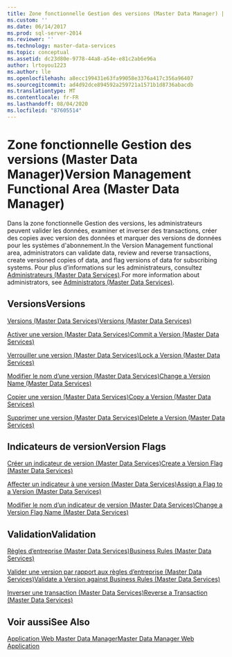 ```yaml
---
title: Zone fonctionnelle Gestion des versions (Master Data Manager) | Microsoft Docs
ms.custom: ''
ms.date: 06/14/2017
ms.prod: sql-server-2014
ms.reviewer: ''
ms.technology: master-data-services
ms.topic: conceptual
ms.assetid: dc23d80e-9778-44a8-a54e-e81c2ab6e96a
author: lrtoyou1223
ms.author: lle
ms.openlocfilehash: a8ecc199431e63fa99058e3376a417c356a96407
ms.sourcegitcommit: ad4d92dce894592a259721a1571b1d8736abacdb
ms.translationtype: MT
ms.contentlocale: fr-FR
ms.lasthandoff: 08/04/2020
ms.locfileid: "87605514"
---
```

# <a name="version-management-functional-area-master-data-manager"></a><span data-ttu-id="6cb8c-102">Zone fonctionnelle Gestion des versions (Master Data Manager)</span><span class="sxs-lookup"><span data-stu-id="6cb8c-102">Version Management Functional Area (Master Data Manager)</span></span>
  <span data-ttu-id="6cb8c-103">Dans la zone fonctionnelle Gestion des versions, les administrateurs peuvent valider les données, examiner et inverser des transactions, créer des copies avec version des données et marquer des versions de données pour les systèmes d'abonnement.</span><span class="sxs-lookup"><span data-stu-id="6cb8c-103">In the Version Management functional area, administrators can validate data, review and reverse transactions, create versioned copies of data, and flag versions of data for subscribing systems.</span></span> <span data-ttu-id="6cb8c-104">Pour plus d’informations sur les administrateurs, consultez [Administrateurs &#40;Master Data Services&#41;](administrators-master-data-services.md).</span><span class="sxs-lookup"><span data-stu-id="6cb8c-104">For more information about administrators, see [Administrators &#40;Master Data Services&#41;](administrators-master-data-services.md).</span></span>  
  
## <a name="versions"></a><span data-ttu-id="6cb8c-105">Versions</span><span class="sxs-lookup"><span data-stu-id="6cb8c-105">Versions</span></span>  
 [<span data-ttu-id="6cb8c-106">Versions &#40;Master Data Services&#41;</span><span class="sxs-lookup"><span data-stu-id="6cb8c-106">Versions &#40;Master Data Services&#41;</span></span>](../../2014/master-data-services/versions-master-data-services.md)  
  
 [<span data-ttu-id="6cb8c-107">Activer une version &#40;Master Data Services&#41;</span><span class="sxs-lookup"><span data-stu-id="6cb8c-107">Commit a Version &#40;Master Data Services&#41;</span></span>](../../2014/master-data-services/commit-a-version-master-data-services.md)  
  
 [<span data-ttu-id="6cb8c-108">Verrouiller une version &#40;Master Data Services&#41;</span><span class="sxs-lookup"><span data-stu-id="6cb8c-108">Lock a Version &#40;Master Data Services&#41;</span></span>](../../2014/master-data-services/lock-a-version-master-data-services.md)  
  
 [<span data-ttu-id="6cb8c-109">Modifier le nom d’une version &#40;Master Data Services&#41;</span><span class="sxs-lookup"><span data-stu-id="6cb8c-109">Change a Version Name &#40;Master Data Services&#41;</span></span>](../../2014/master-data-services/change-a-version-name-master-data-services.md)  
  
 [<span data-ttu-id="6cb8c-110">Copier une version &#40;Master Data Services&#41;</span><span class="sxs-lookup"><span data-stu-id="6cb8c-110">Copy a Version &#40;Master Data Services&#41;</span></span>](../../2014/master-data-services/copy-a-version-master-data-services.md)  
  
 [<span data-ttu-id="6cb8c-111">Supprimer une version &#40;Master Data Services&#41;</span><span class="sxs-lookup"><span data-stu-id="6cb8c-111">Delete a Version &#40;Master Data Services&#41;</span></span>](../../2014/master-data-services/delete-a-version-master-data-services.md)  
  
## <a name="version-flags"></a><span data-ttu-id="6cb8c-112">Indicateurs de version</span><span class="sxs-lookup"><span data-stu-id="6cb8c-112">Version Flags</span></span>  
 [<span data-ttu-id="6cb8c-113">Créer un indicateur de version &#40;Master Data Services&#41;</span><span class="sxs-lookup"><span data-stu-id="6cb8c-113">Create a Version Flag &#40;Master Data Services&#41;</span></span>](../../2014/master-data-services/create-a-version-flag-master-data-services.md)  
  
 [<span data-ttu-id="6cb8c-114">Affecter un indicateur à une version &#40;Master Data Services&#41;</span><span class="sxs-lookup"><span data-stu-id="6cb8c-114">Assign a Flag to a Version &#40;Master Data Services&#41;</span></span>](../../2014/master-data-services/assign-a-flag-to-a-version-master-data-services.md)  
  
 [<span data-ttu-id="6cb8c-115">Modifier le nom d’un indicateur de version &#40;Master Data Services&#41;</span><span class="sxs-lookup"><span data-stu-id="6cb8c-115">Change a Version Flag Name &#40;Master Data Services&#41;</span></span>](../../2014/master-data-services/change-a-version-flag-name-master-data-services.md)  
  
## <a name="validation"></a><span data-ttu-id="6cb8c-116">Validation</span><span class="sxs-lookup"><span data-stu-id="6cb8c-116">Validation</span></span>  
 [<span data-ttu-id="6cb8c-117">Règles d’entreprise &#40;Master Data Services&#41;</span><span class="sxs-lookup"><span data-stu-id="6cb8c-117">Business Rules &#40;Master Data Services&#41;</span></span>](../../2014/master-data-services/business-rules-master-data-services.md)  
  
 [<span data-ttu-id="6cb8c-118">Valider une version par rapport aux règles d’entreprise &#40;Master Data Services&#41;</span><span class="sxs-lookup"><span data-stu-id="6cb8c-118">Validate a Version against Business Rules &#40;Master Data Services&#41;</span></span>](../../2014/master-data-services/validate-a-version-against-business-rules-master-data-services.md)  
  
 [<span data-ttu-id="6cb8c-119">Inverser une transaction &#40;Master Data Services&#41;</span><span class="sxs-lookup"><span data-stu-id="6cb8c-119">Reverse a Transaction &#40;Master Data Services&#41;</span></span>](../../2014/master-data-services/reverse-a-transaction-master-data-services.md)  
  
## <a name="see-also"></a><span data-ttu-id="6cb8c-120">Voir aussi</span><span class="sxs-lookup"><span data-stu-id="6cb8c-120">See Also</span></span>  
 [<span data-ttu-id="6cb8c-121">Application Web Master Data Manager</span><span class="sxs-lookup"><span data-stu-id="6cb8c-121">Master Data Manager Web Application</span></span>](../../2014/master-data-services/master-data-manager-web-application.md)  
  
  
